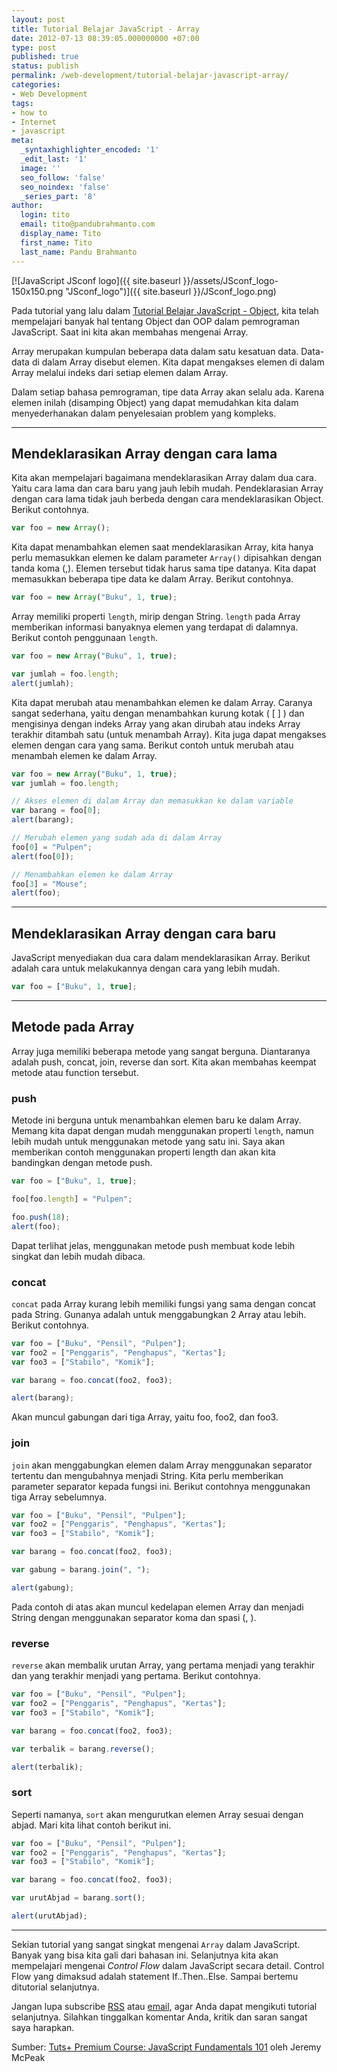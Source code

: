 ```yaml
---
layout: post
title: Tutorial Belajar JavaScript - Array
date: 2012-07-13 08:39:05.000000000 +07:00
type: post
published: true
status: publish
permalink: /web-development/tutorial-belajar-javascript-array/
categories:
- Web Development
tags:
- how to
- Internet
- javascript
meta:
  _syntaxhighlighter_encoded: '1'
  _edit_last: '1'
  image: ''
  seo_follow: 'false'
  seo_noindex: 'false'
  _series_part: '8'
author:
  login: tito
  email: tito@pandubrahmanto.com
  display_name: Tito
  first_name: Tito
  last_name: Pandu Brahmanto
---
```

[![JavaScript JSconf logo]({{ site.baseurl }}/assets/JSconf_logo-150x150.png "JSconf_logo")]({{ site.baseurl }}/JSconf_logo.png)

Pada tutorial yang lalu dalam [Tutorial Belajar JavaScript - Object](http://tito.pandubrahmanto.com/web-development/tutorial-belajar-javascript-object/ "Tutorial Belajar JavaScript – Object"), kita telah mempelajari banyak hal tentang Object dan OOP dalam pemrograman JavaScript. Saat ini kita akan membahas mengenai Array.

Array merupakan kumpulan beberapa data dalam satu kesatuan data. Data-data di dalam Array disebut elemen. Kita dapat mengakses elemen di dalam Array melalui indeks dari setiap elemen dalam Array.

Dalam setiap bahasa pemrograman, tipe data Array akan selalu ada. Karena elemen inilah (disamping Object) yang dapat memudahkan kita dalam menyederhanakan dalam penyelesaian problem yang kompleks.  

* * *

## Mendeklarasikan Array dengan cara lama

Kita akan mempelajari bagaimana mendeklarasikan Array dalam dua cara. Yaitu cara lama dan cara baru yang jauh lebih mudah. Pendeklarasian Array dengan cara lama tidak jauh berbeda dengan cara mendeklarasikan Object. Berikut contohnya.

```javascript
var foo = new Array();
```

Kita dapat menambahkan elemen saat mendeklarasikan Array, kita hanya perlu memasukkan elemen ke dalam parameter `Array()` dipisahkan dengan tanda koma (,). Elemen tersebut tidak harus sama tipe datanya. Kita dapat memasukkan beberapa tipe data ke dalam Array. Berikut contohnya.

```javascript
var foo = new Array("Buku", 1, true);
```

Array memiliki properti `length`, mirip dengan String. `length` pada Array memberikan informasi banyaknya elemen yang terdapat di dalamnya. Berikut contoh penggunaan `length`.

```javascript
var foo = new Array("Buku", 1, true);

var jumlah = foo.length;
alert(jumlah);
```

Kita dapat merubah atau menambahkan elemen ke dalam Array. Caranya sangat sederhana, yaitu dengan menambahkan kurung kotak ( [ ] ) dan mengisinya dengan indeks Array yang akan dirubah atau indeks Array terakhir ditambah satu (untuk menambah Array). Kita juga dapat mengakses elemen dengan cara yang sama. Berikut contoh untuk merubah atau menambah elemen ke dalam Array.

```javascript
var foo = new Array("Buku", 1, true);
var jumlah = foo.length;

// Akses elemen di dalam Array dan memasukkan ke dalam variable
var barang = foo[0];
alert(barang);

// Merubah elemen yang sudah ada di dalam Array
foo[0] = "Pulpen";
alert(foo[0]);

// Menambahkan elemen ke dalam Array
foo[3] = "Mouse";
alert(foo);
```

* * *

## Mendeklarasikan Array dengan cara baru

JavaScript menyediakan dua cara dalam mendeklarasikan Array. Berikut adalah cara untuk melakukannya dengan cara yang lebih mudah.

```javascript
var foo = ["Buku", 1, true];
```

* * *

## Metode pada Array

Array juga memiliki beberapa metode yang sangat berguna. Diantaranya adalah push, concat, join, reverse dan sort. Kita akan membahas keempat metode atau function tersebut.

### push

Metode ini berguna untuk menambahkan elemen baru ke dalam Array. Memang kita dapat dengan mudah menggunakan properti `length`, namun lebih mudah untuk menggunakan metode yang satu ini. Saya akan memberikan contoh menggunakan properti length dan akan kita bandingkan dengan metode push.

```javascript
var foo = ["Buku", 1, true];

foo[foo.length] = "Pulpen";

foo.push(18);
alert(foo);
```

Dapat terlihat jelas, menggunakan metode push membuat kode lebih singkat dan lebih mudah dibaca.

### concat

`concat` pada Array kurang lebih memiliki fungsi yang sama dengan concat pada String. Gunanya adalah untuk menggabungkan 2 Array atau lebih. Berikut contohnya.

```javascript
var foo = ["Buku", "Pensil", "Pulpen"];  
var foo2 = ["Penggaris", "Penghapus", "Kertas"];  
var foo3 = ["Stabilo", "Komik"];

var barang = foo.concat(foo2, foo3);

alert(barang);
```

Akan muncul gabungan dari tiga Array, yaitu foo, foo2, dan foo3.

### join

`join` akan menggabungkan elemen dalam Array menggunakan separator tertentu dan mengubahnya menjadi String. Kita perlu memberikan parameter separator kepada fungsi ini. Berikut contohnya menggunakan tiga Array sebelumnya.

```javascript
var foo = ["Buku", "Pensil", "Pulpen"];
var foo2 = ["Penggaris", "Penghapus", "Kertas"];
var foo3 = ["Stabilo", "Komik"];

var barang = foo.concat(foo2, foo3);

var gabung = barang.join(", ");

alert(gabung);
```

Pada contoh di atas akan muncul kedelapan elemen Array dan menjadi String dengan menggunakan separator koma dan spasi (, ).

### reverse

`reverse` akan membalik urutan Array, yang pertama menjadi yang terakhir dan yang terakhir menjadi yang pertama. Berikut contohnya.

```javascript
var foo = ["Buku", "Pensil", "Pulpen"];
var foo2 = ["Penggaris", "Penghapus", "Kertas"];
var foo3 = ["Stabilo", "Komik"];

var barang = foo.concat(foo2, foo3);

var terbalik = barang.reverse();

alert(terbalik);
```

### sort

Seperti namanya, `sort` akan mengurutkan elemen Array sesuai dengan abjad. Mari kita lihat contoh berikut ini.

```javascript
var foo = ["Buku", "Pensil", "Pulpen"];
var foo2 = ["Penggaris", "Penghapus", "Kertas"];
var foo3 = ["Stabilo", "Komik"];

var barang = foo.concat(foo2, foo3);

var urutAbjad = barang.sort();

alert(urutAbjad);
```

* * *

Sekian tutorial yang sangat singkat mengenai `Array` dalam JavaScript. Banyak yang bisa kita gali dari bahasan ini. Selanjutnya kita akan mempelajari mengenai _Control Flow_ dalam JavaScript secara detail. Control Flow yang dimaksud adalah statement If..Then..Else. Sampai bertemu ditutorial selanjutnya.

Jangan lupa subscribe [RSS](http://feeds.feedburner.com/TitoPanduPersonalBlog "Subscribe to RSS") atau [email](http://eepurl.com/lFtwn "Subscribe by Email"), agar Anda dapat mengikuti tutorial selanjutnya. Silahkan tinggalkan komentar Anda, kritik dan saran sangat saya harapkan.

Sumber: [Tuts+ Premium Course: JavaScript Fundamentals 101](http://tutsplus.com/course/javascript-fundamentals/ "Tuts+ Premium Course: JavaScript Fundamentals 101") oleh Jeremy McPeak
